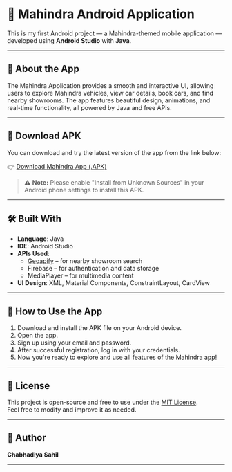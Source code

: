 # 🚗 Mahindra Android Application

This is my first Android project — a Mahindra-themed mobile application — developed using **Android Studio** with **Java**.

---

## 📱 About the App

The Mahindra Application provides a smooth and interactive UI, allowing users to explore Mahindra vehicles, view car details, book cars, and find nearby showrooms. The app features beautiful design, animations, and real-time functionality, all powered by Java and free APIs.

---

## 🔗 Download APK

You can download and try the latest version of the app from the link below:

👉 [Download Mahindra App (.APK)](https://www.mediafire.com/file/5ogzp31ux0x2dhh/app-release.apk/file)

> ⚠️ **Note:** Please enable "Install from Unknown Sources" in your Android phone settings to install this APK.

---

## 🛠️ Built With

- **Language**: Java  
- **IDE**: Android Studio  
- **APIs Used**:
  - [Geoapify](https://www.geoapify.com/) – for nearby showroom search  
  - Firebase – for authentication and data storage  
  - MediaPlayer – for multimedia content  
- **UI Design**: XML, Material Components, ConstraintLayout, CardView  

---

## 🚀 How to Use the App

1. Download and install the APK file on your Android device.
2. Open the app.
3. Sign up using your email and password.
4. After successful registration, log in with your credentials.
5. Now you're ready to explore and use all features of the Mahindra app!

---

## 📄 License

This project is open-source and free to use under the [MIT License](LICENSE).  
Feel free to modify and improve it as needed.

---

## 🙌 Author

**Chabhadiya Sahil**

---
